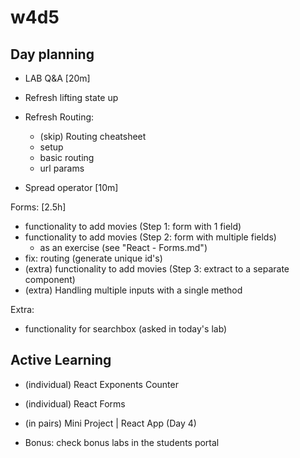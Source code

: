 
# w4d5


## Day planning


- LAB Q&A [20m]


- Refresh lifting state up

- Refresh Routing:
  - (skip) Routing cheatsheet
  - setup
  - basic routing
  - url params

- Spread operator [10m]

Forms: [2.5h]
- functionality to add movies (Step 1: form with 1 field)
- functionality to add movies (Step 2: form with multiple fields)
  - as an exercise (see "React - Forms.md")
- fix: routing (generate unique id's)
- (extra) functionality to add movies (Step 3: extract to a separate component)
- (extra) Handling multiple inputs with a single method


Extra:
- functionality for searchbox (asked in today's lab)



## Active Learning


- (individual) React Exponents Counter
- (individual) React Forms

  <!-- 
  
  Bonus: Iteration 4 | Refactor - Form Component
  - make sure you commit before you start refactoring.
  - (that way, if you need to roll back, you can just discard the changes with "git restore")

  -->


- (in pairs) Mini Project | React App (Day 4)

- Bonus: check bonus labs in the students portal


